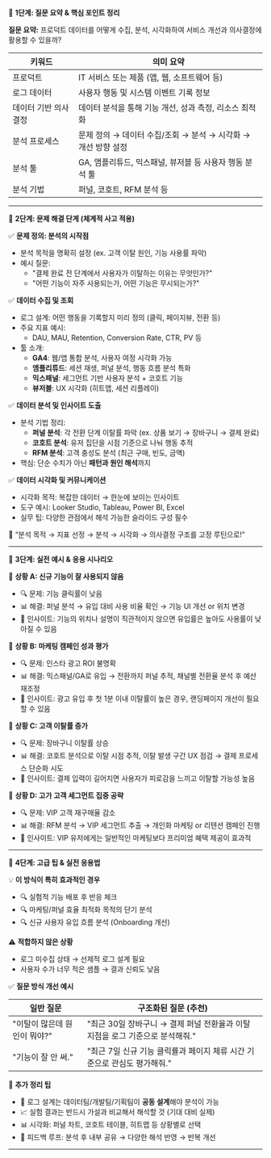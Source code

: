 📍 **1단계: 질문 요약 & 핵심 포인트 정리**

**질문 요약:**
프로덕트 데이터를 어떻게 수집, 분석, 시각화하여 서비스 개선과 의사결정에 활용할 수 있을까?

| 키워드               | 의미 요약                                                     |
| -------------------- | ------------------------------------------------------------- |
| 프로덕트             | IT 서비스 또는 제품 (앱, 웹, 소프트웨어 등)                   |
| 로그 데이터          | 사용자 행동 및 시스템 이벤트 기록 정보                        |
| 데이터 기반 의사결정 | 데이터 분석을 통해 기능 개선, 성과 측정, 리소스 최적화        |
| 분석 프로세스        | 문제 정의 → 데이터 수집/조회 → 분석 → 시각화 → 개선 방향 설정 |
| 분석 툴              | GA, 앰플리튜드, 믹스패널, 뷰저블 등 사용자 행동 분석 툴       |
| 분석 기법            | 퍼널, 코호트, RFM 분석 등                                     |

---

📍 **2단계: 문제 해결 단계 (체계적 사고 적용)**

✅ **문제 정의: 분석의 시작점**

- 분석 목적을 명확히 설정 (ex. 고객 이탈 원인, 기능 사용률 파악)
- 예시 질문:
  - "결제 완료 전 단계에서 사용자가 이탈하는 이유는 무엇인가?"
  - "어떤 기능이 자주 사용되는가, 어떤 기능은 무시되는가?"

✅ **데이터 수집 및 조회**

- 로그 설계: 어떤 행동을 기록할지 미리 정의 (클릭, 페이지뷰, 전환 등)
- 주요 지표 예시:
  - DAU, MAU, Retention, Conversion Rate, CTR, PV 등
- 툴 소개:
  - **GA4**: 웹/앱 통합 분석, 사용자 여정 시각화 가능
  - **앰플리튜드**: 세션 재생, 퍼널 분석, 행동 흐름 분석 특화
  - **믹스패널**: 세그먼트 기반 사용자 분석 + 코호트 기능
  - **뷰저블**: UX 시각화 (히트맵, 세션 리플레이)

✅ **데이터 분석 및 인사이트 도출**

- 분석 기법 정리:
  - **퍼널 분석**: 각 전환 단계 이탈률 파악 (ex. 상품 보기 → 장바구니 → 결제 완료)
  - **코호트 분석**: 유저 집단을 시점 기준으로 나눠 행동 추적
  - **RFM 분석**: 고객 충성도 분석 (최근 구매, 빈도, 금액)
- 핵심: 단순 수치가 아닌 **패턴과 원인 해석**까지

✅ **데이터 시각화 및 커뮤니케이션**

- 시각화 목적: 복잡한 데이터 → 한눈에 보이는 인사이트
- 도구 예시: Looker Studio, Tableau, Power BI, Excel
- 실무 팁: 다양한 관점에서 해석 가능한 슬라이드 구성 필수

💬 “분석 목적 → 지표 선정 → 분석 → 시각화 → 의사결정 구조를 고정 루틴으로!”

---

📍 **3단계: 실전 예시 & 응용 시나리오**

📌 **상황 A: 신규 기능이 잘 사용되지 않음**

- 🔍 문제: 기능 클릭률이 낮음
- 📊 해결: 퍼널 분석 → 유입 대비 사용 비율 확인 → 기능 UI 개선 or 위치 변경
- 🧠 인사이트: 기능의 위치나 설명이 직관적이지 않으면 유입률은 높아도 사용률이 낮아질 수 있음

📌 **상황 B: 마케팅 캠페인 성과 평가**

- 🔍 문제: 인스타 광고 ROI 불명확
- 📊 해결: 믹스패널/GA로 유입 → 전환까지 퍼널 추적, 채널별 전환율 분석 후 예산 재조정
- 🧠 인사이트: 광고 유입 후 첫 1분 이내 이탈률이 높은 경우, 랜딩페이지 개선이 필요할 수 있음

📌 **상황 C: 고객 이탈률 증가**

- 🔍 문제: 장바구니 이탈률 상승
- 📊 해결: 코호트 분석으로 이탈 시점 추적, 이탈 발생 구간 UX 점검 → 결제 프로세스 단순화 시도
- 🧠 인사이트: 결제 입력이 길어지면 사용자가 피로감을 느끼고 이탈할 가능성 높음

📌 **상황 D: 고가 고객 세그먼트 집중 공략**

- 🔍 문제: VIP 고객 재구매율 감소
- 📊 해결: RFM 분석 → VIP 세그먼트 추출 → 개인화 마케팅 or 리텐션 캠페인 진행
- 🧠 인사이트: VIP 유저에게는 일반적인 마케팅보다 프리미엄 혜택 제공이 효과적

---

📍 **4단계: 고급 팁 & 실전 응용법**

💡 **이 방식이 특히 효과적인 경우**

- 🔍 실험적 기능 배포 후 반응 체크
- 🔍 마케팅/퍼널 효율 최적화 목적의 단기 분석
- 🔍 신규 사용자 유입 흐름 분석 (Onboarding 개선)

⚠️ **적합하지 않은 상황**

- 로그 미수집 상태 → 선제적 로그 설계 필요
- 사용자 수가 너무 적은 샘플 → 결과 신뢰도 낮음

✅ **질문 방식 개선 예시**

| 일반 질문                    | 구조화된 질문 (추천)                                                          |
| ---------------------------- | ----------------------------------------------------------------------------- |
| "이탈이 많은데 원인이 뭐야?" | "최근 30일 장바구니 → 결제 퍼널 전환율과 이탈 지점을 로그 기준으로 분석해줘." |
| "기능이 잘 안 써."           | "최근 7일 신규 기능 클릭률과 페이지 체류 시간 기준으로 관심도 평가해줘."      |

📌 **추가 정리 팁**

- 🎯 로그 설계는 데이터팀/개발팀/기획팀이 **공동 설계**해야 분석이 가능
- 📈 실험 결과는 반드시 가설과 비교해서 해석할 것 (기대 대비 실제)
- 📊 시각화: 퍼널 차트, 코호트 테이블, 히트맵 등 상황별로 선택
- 👥 피드백 루프: 분석 후 내부 공유 → 다양한 해석 반영 → 반복 개선

---
